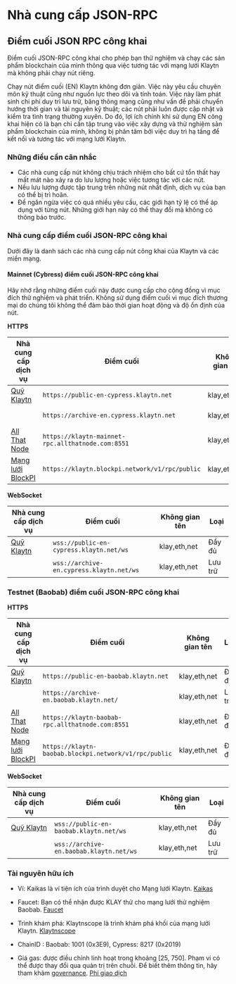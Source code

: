 # Nhà cung cấp JSON-RPC

## Điểm cuối JSON RPC công khai

Điểm cuối JSON-RPC công khai cho phép bạn thử nghiệm và chạy các sản phẩm blockchain của mình thông qua việc tương tác với mạng lưới Klaytn mà không phải chạy nút riêng.

Chạy nút điểm cuối (EN) Klaytn không đơn giản. Việc này yêu cầu chuyên môn kỹ thuật cũng như nguồn lực theo dõi và tính toán. Việc này làm phát sinh chi phí duy trì lưu trữ, băng thông mạng cũng như vấn đề phải chuyển hướng thời gian và tài nguyên kỹ thuật; các nút phải luôn được cập nhật và kiểm tra tình trạng thường xuyên. Do đó, lợi ích chính khi sử dụng EN công khai hiện có là bạn chỉ cần tập trung vào việc xây dựng và thử nghiệm sản phẩm blockchain của mình, không bị phân tâm bởi việc duy trì hạ tầng để kết nối và tương tác với mạng lưới Klaytn.

### Những điều cần cân nhắc

- Các nhà cung cấp nút không chịu trách nhiệm cho bất cứ tổn thất hay mất mát nào xảy ra do lưu lượng hoặc việc tương tác với các nút.
- Nếu lưu lượng được tập trung trên những nút nhất định, dịch vụ của bạn có thể bị trì hoãn.
- Để ngăn ngừa việc có quá nhiều yêu cầu, các giới hạn tỷ lệ có thể áp dụng với từng nút. Những giới hạn này có thể thay đổi mà không có thông báo trước.

### Nhà cung cấp điểm cuối JSON-RPC công khai

Dưới đây là danh sách các nhà cung cấp nút công khai của Klaytn và các miền mạng.

#### Mainnet (Cybress) điểm cuối JSON-RPC công khai

Hãy nhớ rằng những điểm cuối này được cung cấp cho cộng đồng vì mục đích thử nghiệm và phát triển. Không sử dụng điểm cuối vì mục đích thương mại do chúng tôi không thể đảm bảo thời gian hoạt động và độ ổn định của nút.

**HTTPS**

| Nhà cung cấp dịch vụ                        | Điểm cuối                                         | Không gian tên | Loại   |
| ------------------------------------------- | ------------------------------------------------- | -------------- | ------- |
| [Quỹ Klaytn](https://www.klaytn.foundation) | `https://public-en-cypress.klaytn.net`            | klay,eth,net   | Đầy đủ  |
|                                             | `https://archive-en.cypress.klaytn.net`           | klay,eth,net   | Lưu trữ |
| [All That Node](www.allthatnode.com)        | `https://klaytn-mainnet-rpc.allthatnode.com:8551` | klay,eth,net   | Đầy đủ  |
| [Mạng lưới BlockPI](https://blockpi.io/)    | `https://klaytn.blockpi.network/v1/rpc/public`    | klay,eth,net   | Đầy đủ  |

**WebSocket**

| Nhà cung cấp dịch vụ                        | Điểm cuối                                | Không gian tên | Loại   |
| ------------------------------------------- | ---------------------------------------- | -------------- | ------- |
| [Quỹ Klaytn](https://www.klaytn.foundation) | `wss://public-en-cypress.klaytn.net/ws`  | klay,eth,net   | Đầy đủ  |
|                                             | `wss://archive-en.cypress.klaytn.net/ws` | klay,eth,net   | Lưu trữ |


### Testnet (Baobab) điểm cuối JSON-RPC công khai

**HTTPS**

| Nhà cung cấp dịch vụ                        | Điểm cuối                                             | Không gian tên | Loại   |
| ------------------------------------------- | ----------------------------------------------------- | -------------- | ------- |
| [Quỹ Klaytn](https://www.klaytn.foundation) | `https://public-en-baobab.klaytn.net`                 | klay,eth,net   | Đầy đủ  |
|                                             | `https://archive-en.baobab.klaytn.net/`               | klay,eth,net   | Lưu trữ |
| [All That Node](www.allthatnode.com)        | `https://klaytn-baobab-rpc.allthatnode.com:8551`      | klay,eth,net   | Đầy đủ  |
| [Mạng lưới BlockPI](https://blockpi.io/)    | `https://klaytn-baobab.blockpi.network/v1/rpc/public` | klay,eth,net   | Đầy đủ  |

**WebSocket**

| Nhà cung cấp dịch vụ                        | Điểm cuối                               | Không gian tên | Loại   |
| ------------------------------------------- | --------------------------------------- | -------------- | ------- |
| [Quỹ Klaytn](https://www.klaytn.foundation) | `wss://public-en-baobab.klaytn.net/ws`  | klay,eth,net   | Đầy đủ  |
|                                             | `wss://archive-en.baobab.klaytn.net/ws` | klay,eth,net   | Lưu trữ |

### Tài nguyên hữu ích

- Ví: Kaikas là ví tiện ích của trình duyệt cho Mạng lưới Klaytn. [Kaikas](https://docs.klaytn.foundation/dapp/developer-tools/kaikas)

- Faucet: Bạn có thể nhận được KLAY thử cho mạng lưới thử nghiệm Baobab. [Faucet](https://docs.klaytn.foundation/dapp/developer-tools/klaytn-wallet#how-to-receive-baobab-testnet-klay)

- Trình khám phá: Klaytnscope là trình khám phá khối của mạng lưới Klaytn. [Klaytnscope](https://docs.klaytn.foundation/dapp/developer-tools/klaytnscope)

- ChainID : Baobab: 1001 (0x3E9), Cypress: 8217 (0x2019)

- Giá gas: được điều chỉnh linh hoạt trong khoảng [25, 750]. Phạm vi có thể được thay đổi qua quản trị trên chuỗi. Để biết thêm thông tin, hãy tham khảm [governance](https://docs.klaytn.foundation/content/dapp/json-rpc/api-references/governance). [Phí giao dịch](https://docs.klaytn.com/klaytn/design/transaction-fees)